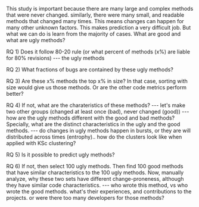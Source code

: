 This study is important because there are many large and complex methods that were never changed. similarly, there were many small, and readable methods that changed many times. This means changes can happen for many other unknown factors. This makes prediction a very difficult job. But what we can do is learn from the majority of cases. What are good and what are ugly methods?


 RQ 1) Does it follow 80-20 rule (or what percent of methods (x%) are liable for 80% revisions) --- the ugly methods
 
 RQ 2) What fractions of bugs are contained by these ugly methods?
 
 RQ 3) Are these x% methods the top x% in size? In that case, sorting with size would give us those methods. Or are the other code metrics perform better?

 RQ 4) If not, what are the charateristics of these methods?
    --- let's make two other groups (changed at least once (bad), never changed (good))
    --- how are the ugly methods different with the good and bad methods? Specially, what are the distinct characteristics in the ugly and the good methods. 
    --- do changes in ugly methods happen in bursts, or they are will distributed across times (entrophy).. how do the clusters look like when applied with         KSc clustering? 
    
RQ 5) Is it possible to predict ugly methods?
   
RQ 6) If not, then select 100 ugly methods.  Then find 100 good methods that have similar characteristics to the 100 ugly methods. Now, manually analyze, why these two sets have different change-proneness, although they have similar code characteristics. 
    --- who wrote this method, vs who wrote the good methods. what's their experiences, and contributions to the projects. or were there too many developers for those methods? 
